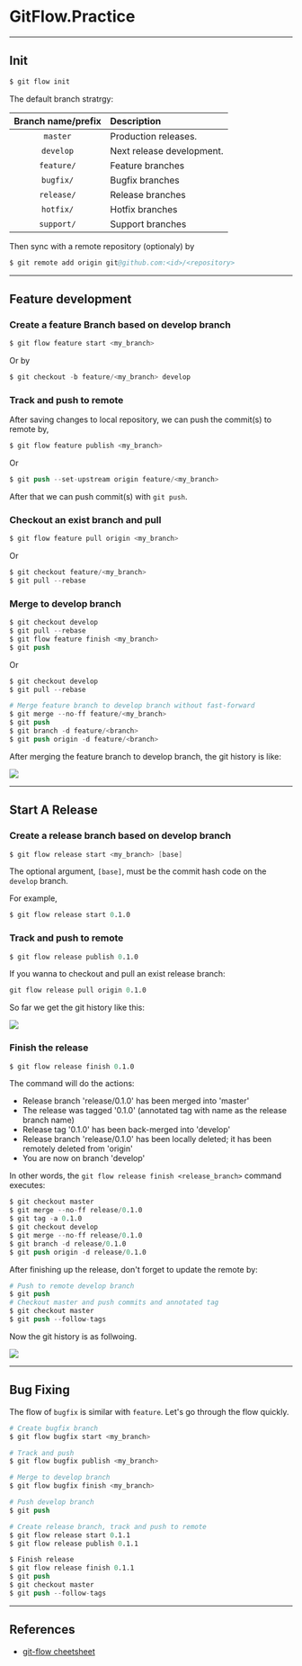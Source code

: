 # GitFlow.Practice

---
## Init

```s
$ git flow init
```

The default branch stratrgy:

| Branch name/prefix | Description |
|:------------------:|:------------|
| `master` | Production releases. |
| `develop` | Next release development. |
| `feature/` | Feature branches |
| `bugfix/` | Bugfix branches |
| `release/` | Release branches |
| `hotfix/` | Hotfix branches |
| `support/` | Support branches |


Then sync with a remote repository (optionaly) by

```s
$ git remote add origin git@github.com:<id>/<repository>
```


---
## Feature development


### Create a feature Branch based on develop branch

```s
$ git flow feature start <my_branch>
```

Or by

```s
$ git checkout -b feature/<my_branch> develop
```



### Track and push to remote

After saving changes to local repository, we can push the commit(s) to remote by,

```s
$ git flow feature publish <my_branch>
```

Or

```s
$ git push --set-upstream origin feature/<my_branch>
```

After that we can push commit(s) with `git push`.


### Checkout an exist branch and pull

```s
$ git flow feature pull origin <my_branch>
```

Or

```s
$ git checkout feature/<my_branch>
$ git pull --rebase
```


### Merge to develop branch

```s
$ git checkout develop
$ git pull --rebase
$ git flow feature finish <my_branch>
$ git push
```

Or

```s
$ git checkout develop
$ git pull --rebase

# Merge feature branch to develop branch without fast-forward
$ git merge --no-ff feature/<my_branch>
$ git push
$ git branch -d feature/<branch>
$ git push origin -d feature/<branch> 
```


After merging the feature branch to develop branch, the git history is like:

![](assets/merge-feature-to-develop.jpg)



***
## Start A Release

### Create a release branch based on develop branch

```s
$ git flow release start <my_branch> [base]
```

The optional argument, `[base]`, must be the commit hash code on the `develop` branch.


For example,

```s
$ git flow release start 0.1.0
```


### Track and push to remote

```s
$ git flow release publish 0.1.0
```


If you wanna to checkout and pull an exist release branch:

```s
git flow release pull origin 0.1.0
```

So far we get the git history like this:

![](assets/release-created.jpg)



### Finish the release

```s
$ git flow release finish 0.1.0
```

The command will do the actions:

- Release branch 'release/0.1.0' has been merged into 'master'
- The release was tagged '0.1.0' (annotated tag with name as the release branch name)
- Release tag '0.1.0' has been back-merged into 'develop'
- Release branch 'release/0.1.0' has been locally deleted; it has been remotely deleted from 'origin'
- You are now on branch 'develop'


In other words, the `git flow release finish <release_branch>` command executes:

```s
$ git checkout master
$ git merge --no-ff release/0.1.0
$ git tag -a 0.1.0
$ git checkout develop
$ git merge --no-ff release/0.1.0
$ git branch -d release/0.1.0
$ git push origin -d release/0.1.0
```


After finishing up the release, don't forget to update the remote by:

```s
# Push to remote develop branch
$ git push
# Checkout master and push commits and annotated tag
$ git checkout master
$ git push --follow-tags
```


Now the git history is as follwoing.

![](assets/release-finished.jpg)



***
## Bug Fixing

The flow of `bugfix` is similar with `feature`. Let's go through the flow quickly.


```s
# Create bugfix branch
$ git flow bugfix start <my_branch>

# Track and push
$ git flow bugfix publish <my_branch>

# Merge to develop branch
$ git flow bugfix finish <my_branch>

# Push develop branch
$ git push

# Create release branch, track and push to remote
$ git flow release start 0.1.1
$ git flow release publish 0.1.1

$ Finish release
$ git flow release finish 0.1.1
$ git push
$ git checkout master
$ git push --follow-tags
```


***
## References

- [git-flow cheetsheet](https://danielkummer.github.io/git-flow-cheatsheet/)

